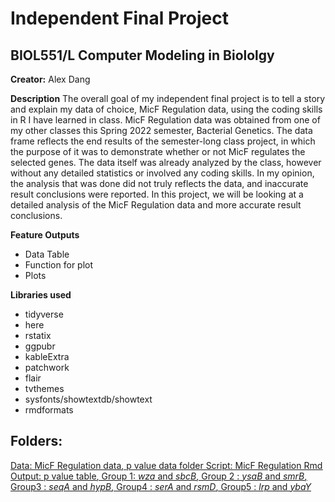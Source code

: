 # Independent Final Project
## BIOL551/L Computer Modeling in Biololgy 

**Creator:** Alex Dang

**Description**
The overall goal of my independent final project is to tell a story and explain my data of choice, MicF Regulation data, using the coding skills in R I have learned in class. MicF Regulation data was obtained from one of my other classes this Spring 2022 semester, Bacterial Genetics. The data frame reflects the end results of the semester-long class project, in which the purpose of it was to demonstrate whether or not MicF regulates the selected genes. The data itself was already analyzed by the class, however without any detailed statistics or involved any coding skills. In my opinion, the analysis that was done did not truly reflects the data, and inaccurate result conclusions were reported. In this project, we will be looking at a detailed analysis of the MicF Regulation data and more accurate result conclusions. 

**Feature Outputs**
* Data Table
* Function for plot
* Plots

**Libraries used**
* tidyverse
* here
* rstatix
* ggpubr
* kableExtra
* patchwork
* flair
* tvthemes
* sysfonts/showtextdb/showtext
* rmdformats

## **Folders:**
<u>Data<u>: [MicF Regulation data](https://github.com/Biol551-CSUN/Dang_IFP/blob/main/MicF_reg/data/all_genes_FL_OD.csv), [p value data folder](https://github.com/Biol551-CSUN/Dang_IFP/tree/main/MicF_reg/data/p_values)
<u>Script<u>: [MicF Regulation Rmd](https://github.com/Biol551-CSUN/Dang_IFP/blob/main/MicF_reg/scripts/MicF_reg.Rmd)
<u>Output<u>: [p value table](https://github.com/Biol551-CSUN/Dang_IFP/blob/main/MicF_reg/output/all_gene_p_table.png), [Group 1: _wza_ and _sbcB_](https://github.com/Biol551-CSUN/Dang_IFP/blob/main/MicF_reg/output/Group1-1.png), [Group 2 : _ysaB_ and _smrB_](https://github.com/Biol551-CSUN/Dang_IFP/blob/main/MicF_reg/output/Group2-1.png), [Group3 : _seqA_ and _hypB_](https://github.com/Biol551-CSUN/Dang_IFP/blob/main/MicF_reg/output/Group3-1.png), [Group4 : _serA_ and _rsmD_](https://github.com/Biol551-CSUN/Dang_IFP/blob/main/MicF_reg/output/Group4-1.png), [Group5 : _lrp_ and _ybaY_](lrphttps://github.com/Biol551-CSUN/Dang_IFP/tree/main/MicF_reg/output)
